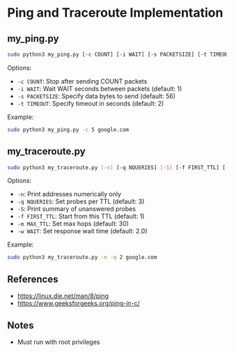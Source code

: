# Ping and Traceroute Implementation

## my_ping.py

```bash
sudo python3 my_ping.py [-c COUNT] [-i WAIT] [-s PACKETSIZE] [-t TIMEOUT] DESTINATION
```

Options:
- `-c COUNT`: Stop after sending COUNT packets
- `-i WAIT`: Wait WAIT seconds between packets (default: 1)
- `-s PACKETSIZE`: Specify data bytes to send (default: 56)
- `-t TIMEOUT`: Specify timeout in seconds (default: 2)

Example:
```bash
sudo python3 my_ping.py -c 5 google.com
```

## my_traceroute.py

```bash
sudo python3 my_traceroute.py [-n] [-q NQUERIES] [-S] [-f FIRST_TTL] [-m MAX_TTL] [-w WAIT] DESTINATION
```

Options:
- `-n`: Print addresses numerically only
- `-q NQUERIES`: Set probes per TTL (default: 3)
- `-S`: Print summary of unanswered probes
- `-f FIRST_TTL`: Start from this TTL (default: 1)
- `-m MAX_TTL`: Set max hops (default: 30)
- `-w WAIT`: Set response wait time (default: 2.0)

Example:
```bash
sudo python3 my_traceroute.py -n -q 2 google.com
```

## References
- https://linux.die.net/man/8/ping
- https://www.geeksforgeeks.org/ping-in-c/

## Notes

- Must run with root privileges